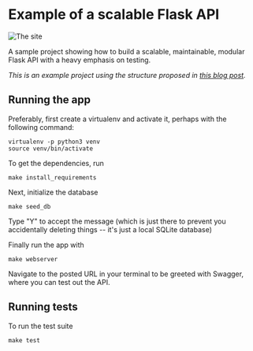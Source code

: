 # Example of a scalable Flask API

![The site](docs/site.png)

A sample project showing how to build a scalable, maintainable, modular Flask API with a heavy emphasis on testing.

_This is an example project using the structure proposed in [this blog post](http://alanpryorjr.com/2019-05-20-flask-api-example/)._


## Running the app

Preferably, first create a virtualenv and activate it, perhaps with the following command:

```
virtualenv -p python3 venv
source venv/bin/activate
```

To get the dependencies, run

```
make install_requirements
```


Next, initialize the database

```
make seed_db
```

Type "Y" to accept the message (which is just there to prevent you accidentally deleting things -- it's just a local SQLite database)

Finally run the app with

```
make webserver
```

Navigate to the posted URL in your terminal to be greeted with Swagger, where you can test out the API.

## Running tests

To run the test suite
```
make test
```


